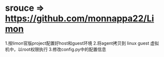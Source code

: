 # srouce => https://github.com/monnappa22/Limon
1.按limon官版project配置好host和guest环境
2.将agent拷贝到 linux guest 虚拟机中，以root权限执行
3.修改config.py中的配置信息
